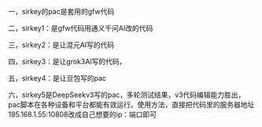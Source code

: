 一，sirkey的pac是套用的gfw代码

二，sirkey1：是gfw代码用通义千问AI改的代码

三，sirkey2：是让混元AI写的代码

四，sirkey3：是让grok3AI写的代码，

五，sirkey4：是让豆包写的pac

六，sirkey5是DeepSeekv3写的pac，多轮测试结果，v3代码编辑能力胜出，pac脚本在各种设备和平台都能有效运行。使用方法，直接把代码里的服务器地址195.168.1.55:10808改成自己想要的ip：端口即可

